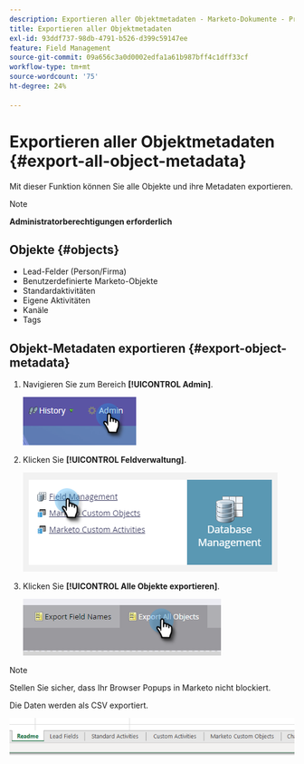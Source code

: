 ```yaml
---
description: Exportieren aller Objektmetadaten - Marketo-Dokumente - Produktdokumentation
title: Exportieren aller Objektmetadaten
exl-id: 93ddf737-98db-4791-b526-d399c59147ee
feature: Field Management
source-git-commit: 09a656c3a0d0002edfa1a61b987bff4c1dff33cf
workflow-type: tm+mt
source-wordcount: '75'
ht-degree: 24%

---
```


# Exportieren aller Objektmetadaten {#export-all-object-metadata}

Mit dieser Funktion können Sie alle Objekte und ihre Metadaten exportieren.

>[!NOTE]
>
>**Administratorberechtigungen erforderlich**

## Objekte {#objects}

* Lead-Felder (Person/Firma)
* Benutzerdefinierte Marketo-Objekte
* Standardaktivitäten
* Eigene Aktivitäten
* Kanäle
* Tags

## Objekt-Metadaten exportieren {#export-object-metadata}

1. Navigieren Sie zum Bereich **[!UICONTROL Admin]**.

   ![](assets/export-all-object-metadata-1.png)

1. Klicken Sie **[!UICONTROL Feldverwaltung]**.

   ![](assets/export-all-object-metadata-2.png)

1. Klicken Sie **[!UICONTROL Alle Objekte exportieren]**.

   ![](assets/export-all-object-metadata-3.png)

>[!NOTE]
>
>Stellen Sie sicher, dass Ihr Browser Popups in Marketo nicht blockiert.

Die Daten werden als CSV exportiert.

![](assets/export-all-object-metadata-4.png)
